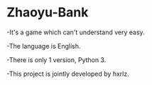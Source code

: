 # Zhaoyu-Bank
-It's a game which can't understand very easy.

-The language is English.

-There is only 1 version, Python 3.

-This project is jointly developed by hxrlz.
